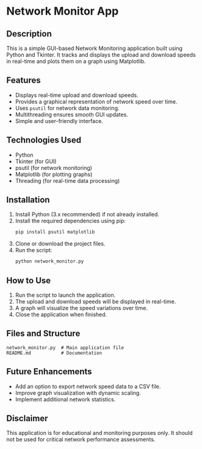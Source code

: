 # Network Monitor App

## Description
This is a simple GUI-based Network Monitoring application built using Python and Tkinter. It tracks and displays the upload and download speeds in real-time and plots them on a graph using Matplotlib.

## Features
- Displays real-time upload and download speeds.
- Provides a graphical representation of network speed over time.
- Uses `psutil` for network data monitoring.
- Multithreading ensures smooth GUI updates.
- Simple and user-friendly interface.

## Technologies Used
- Python
- Tkinter (for GUI)
- psutil (for network monitoring)
- Matplotlib (for plotting graphs)
- Threading (for real-time data processing)

## Installation
1. Install Python (3.x recommended) if not already installed.
2. Install the required dependencies using pip:
   ```sh
   pip install psutil matplotlib
   ```
3. Clone or download the project files.
4. Run the script:
   ```sh
   python network_monitor.py
   ```

## How to Use
1. Run the script to launch the application.
2. The upload and download speeds will be displayed in real-time.
3. A graph will visualize the speed variations over time.
4. Close the application when finished.

## Files and Structure
```
network_monitor.py  # Main application file
README.md           # Documentation
```

## Future Enhancements
- Add an option to export network speed data to a CSV file.
- Improve graph visualization with dynamic scaling.
- Implement additional network statistics.

## Disclaimer
This application is for educational and monitoring purposes only. It should not be used for critical network performance assessments.

